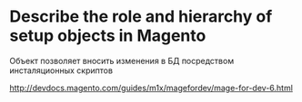 # Describe the role and hierarchy of setup objects in Magento

Объект позволяет вносить изменения в БД посредством инсталяционных скриптов

http://devdocs.magento.com/guides/m1x/magefordev/mage-for-dev-6.html
